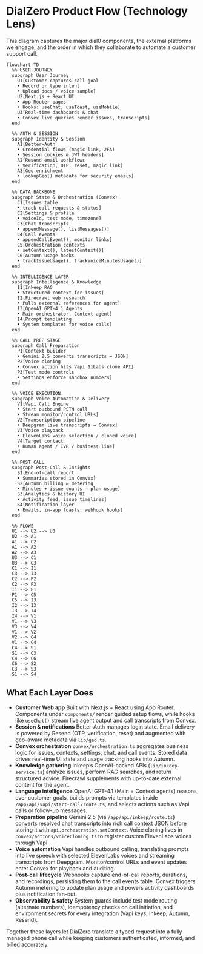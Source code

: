 # DialZero Product Flow (Technology Lens)

This diagram captures the major dial0 components, the external platforms we engage, and the order in which they collaborate to automate a customer support call.

```mermaid
flowchart TD
  %% USER JOURNEY
  subgraph User Journey
    U1[Customer captures call goal
    • Record or type intent
    • Upload docs / voice sample]
    U2[Next.js + React UI
    • App Router pages
    • Hooks: useChat, useToast, useMobile]
    U3[Real-time dashboards & chat
    • Convex live queries render issues, transcripts]
  end

  %% AUTH & SESSION
  subgraph Identity & Session
    A1[Better-Auth
    • Credential flows (magic link, 2FA)
    • Session cookies & JWT headers]
    A2[Resend email workflows
    • Verification, OTP, reset, magic link]
    A3[Geo enrichment
    • lookupGeo() metadata for security emails]
  end

  %% DATA BACKBONE
  subgraph State & Orchestration (Convex)
    C1[Issues table
    • track call requests & status]
    C2[Settings & profile
    • voiceId, test mode, timezone]
    C3[Chat transcripts
    • appendMessage(), listMessages()]
    C4[Call events
    • appendCallEvent(), monitor links]
    C5[Orchestration contexts
    • setContext(), latestContext()]
    C6[Autumn usage hooks
    • trackIssueUsage(), trackVoiceMinutesUsage()]
  end

  %% INTELLIGENCE LAYER
  subgraph Intelligence & Knowledge
    I1[Inkeep RAG
    • Structured context for issues]
    I2[Firecrawl web research
    • Pulls external references for agent]
    I3[OpenAI GPT-4.1 Agents
    • Main orchestrator, Context agent]
    I4[Prompt templating
    • System templates for voice calls]
  end

  %% CALL PREP STAGE
  subgraph Call Preparation
    P1[Context builder
    • Gemini 2.5 converts transcripts → JSON]
    P2[Voice cloning
    • Convex action hits Vapi 11Labs clone API]
    P3[Test mode controls
    • Settings enforce sandbox numbers]
  end

  %% VOICE EXECUTION
  subgraph Voice Automation & Delivery
    V1[Vapi Call Engine
    • Start outbound PSTN call
    • Stream monitor/control URLs]
    V2[Transcription pipeline
    • Deepgram live transcripts → Convex]
    V3[Voice playback
    • ElevenLabs voice selection / cloned voice]
    V4[Target contact
    • Human agent / IVR / business line]
  end

  %% POST CALL
  subgraph Post-Call & Insights
    S1[End-of-call report
    • Summaries stored in Convex]
    S2[Autumn billing & metering
    • Minutes + issue counts → plan usage]
    S3[Analytics & history UI
    • Activity feed, issue timelines]
    S4[Notification layer
    • Emails, in-app toasts, webhook hooks]
  end

  %% FLOWS
  U1 --> U2 --> U3
  U2 --> A1
  A1 --> C2
  A1 --> A2
  A2 --> A3
  U3 --> C1
  U3 --> C3
  C1 --> I1
  C3 --> I3
  C2 --> P2
  C2 --> P3
  I1 --> P1
  P1 --> C5
  C5 --> I3
  I2 --> I3
  I3 --> I4
  I4 --> V1
  V1 --> V3
  V3 --> V4
  V1 --> V2
  V2 --> C4
  V1 --> C4
  C4 --> S1
  S1 --> C3
  C4 --> C6
  C6 --> S2
  C3 --> S3
  S1 --> S4
```

## What Each Layer Does
- **Customer Web app** Built with Next.js + React using App Router. Components under `components/` render guided setup flows, while hooks like `useChat()` stream live agent output and call transcripts from Convex.
- **Session & notifications** Better-Auth manages login state. Email delivery is powered by Resend (OTP, verification, reset) and augmented with geo-aware metadata via `lib/geo.ts`.
- **Convex orchestration** `convex/orchestration.ts` aggregates business logic for issues, contexts, settings, chat, and call events. Stored data drives real-time UI state and usage tracking hooks into Autumn.
- **Knowledge gathering** Inkeep’s OpenAI-backed APIs (`lib/inkeep-service.ts`) analyze issues, perform RAG searches, and return structured advice. Firecrawl supplements with up-to-date external content for the agent.
- **Language intelligence** OpenAI GPT-4.1 (Main + Context agents) reasons over customer goals, builds prompts via templates inside `/app/api/vapi/start-call/route.ts`, and selects actions such as Vapi calls or follow-up messages.
- **Preparation pipeline** Gemini 2.5 (via `/app/api/inkeep/route.ts`) converts resolved chat transcripts into rich call context JSON before storing it with `api.orchestration.setContext`. Voice cloning lives in `convex/actions/voiceCloning.ts` to register custom ElevenLabs voices through Vapi.
- **Voice automation** Vapi handles outbound calling, translating prompts into live speech with selected ElevenLabs voices and streaming transcripts from Deepgram. Monitor/control URLs and event updates enter Convex for playback and auditing.
- **Post-call lifecycle** Webhooks capture end-of-call reports, durations, and recordings, persisting them to the call events table. Convex triggers Autumn metering to update plan usage and powers activity dashboards plus notification fan-out.
- **Observability & safety** System guards include test mode routing (alternate numbers), idempotency checks on call initiation, and environment secrets for every integration (Vapi keys, Inkeep, Autumn, Resend).

Together these layers let DialZero translate a typed request into a fully managed phone call while keeping customers authenticated, informed, and billed accurately.

